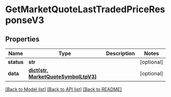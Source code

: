 # GetMarketQuoteLastTradedPriceResponseV3

## Properties
Name | Type | Description | Notes
------------ | ------------- | ------------- | -------------
**status** | **str** |  | [optional] 
**data** | [**dict(str, MarketQuoteSymbolLtpV3)**](MarketQuoteSymbolLtpV3.md) |  | [optional] 

[[Back to Model list]](../README.md#documentation-for-models) [[Back to API list]](../README.md#documentation-for-api-endpoints) [[Back to README]](../README.md)

